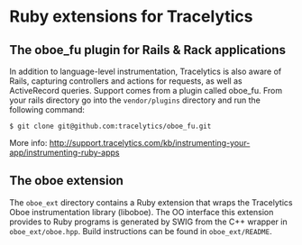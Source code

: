 # Ruby extensions for Tracelytics

## The oboe_fu plugin for Rails & Rack applications

In addition to language-level instrumentation, Tracelytics is also aware of Rails, capturing controllers and actions for requests, as well as ActiveRecord queries. Support comes from a plugin called oboe\_fu. From your rails directory go into the `vendor/plugins` directory and run the following command:

    $ git clone git@github.com:tracelytics/oboe_fu.git

More info: http://support.tracelytics.com/kb/instrumenting-your-app/instrumenting-ruby-apps

## The oboe extension

The `oboe_ext` directory contains a Ruby extension that wraps the Tracelytics Oboe instrumentation library (liboboe).  The OO interface this extension provides to Ruby programs is generated by SWIG from the C++ wrapper in `oboe_ext/oboe.hpp`.  Build instructions can be found in `oboe_ext/README`.
